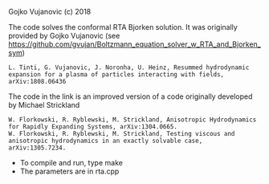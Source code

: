 Gojko Vujanovic (c) 2018

The code solves the conformal RTA Bjorken solution. It was originally provided by Gojko Vujanovic (see https://github.com/gvujan/Boltzmann_equation_solver_w_RTA_and_Bjorken_sym)

	L. Tinti, G. Vujanovic, J. Noronha, U. Heinz, Resummed hydrodynamic expansion for a plasma of particles interacting with fields, arXiv:1808.06436

The code in the link is an improved version of a code originally developed by Michael Strickland

	W. Florkowski, R. Ryblewski, M. Strickland, Anisotropic Hydrodynamics for Rapidly Expanding Systems, arXiv:1304.0665.
	W. Florkowski, R. Ryblewski, M. Strickland, Testing viscous and anisotropic hydrodynamics in an exactly solvable case, arXiv:1305.7234.

- To compile and run, type make
- The parameters are in rta.cpp

